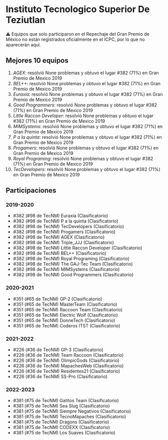 # Instituto Tecnologico Superior De Teziutlan

:warning: Equipos que solo participaron en el Repechaje del Gran Premio de México no están registrados oficialmente en el ICPC, por lo que no aparecerán aquí.

## Mejores 10 equipos

1. _AGEX_: resolvió None problemas y obtuvo el lugar #382 (71%) en Gran Premio de Mexico 2019
1. _BEL++_: resolvió None problemas y obtuvo el lugar #382 (71%) en Gran Premio de Mexico 2019
1. _Euraxia_: resolvió None problemas y obtuvo el lugar #382 (71%) en Gran Premio de Mexico 2019
1. _Good Programmers_: resolvió None problemas y obtuvo el lugar #382 (71%) en Gran Premio de Mexico 2019
1. _Little Raccon Developer_: resolvió None problemas y obtuvo el lugar #382 (71%) en Gran Premio de Mexico 2019
1. _MIMSystems_: resolvió None problemas y obtuvo el lugar #382 (71%) en Gran Premio de Mexico 2019
1. _P a la quinta_: resolvió None problemas y obtuvo el lugar #382 (71%) en Gran Premio de Mexico 2019
1. _Progamers_: resolvió None problemas y obtuvo el lugar #382 (71%) en Gran Premio de Mexico 2019
1. _Royal Programing_: resolvió None problemas y obtuvo el lugar #382 (71%) en Gran Premio de Mexico 2019
1. _TecDevelopers_: resolvió None problemas y obtuvo el lugar #382 (71%) en Gran Premio de Mexico 2019

## Participaciones

### 2019-2020

- #382 (#98 de TecNM) Euraxia (Clasificatorio)
- #382 (#98 de TecNM) P a la quinta (Clasificatorio)
- #382 (#98 de TecNM) TecDevelopers (Clasificatorio)
- #382 (#98 de TecNM) Progamers (Clasificatorio)
- #382 (#98 de TecNM) AGEX (Clasificatorio)
- #382 (#98 de TecNM) Triple_JJJ (Clasificatorio)
- #382 (#98 de TecNM) Little Raccon Developer (Clasificatorio)
- #382 (#98 de TecNM) BEL++ (Clasificatorio)
- #382 (#98 de TecNM) Royal Programing (Clasificatorio)
- #382 (#98 de TecNM) The GAJ-Tec Team (Clasificatorio)
- #382 (#98 de TecNM) MIMSystems (Clasificatorio)
- #382 (#98 de TecNM) Good Programmers (Clasificatorio)

### 2020-2021

- #351 (#65 de TecNM) GP-2 (Clasificatorio)
- #351 (#65 de TecNM) MasterTeam (Clasificatorio)
- #351 (#65 de TecNM) Raccoon Team  (Clasificatorio)
- #351 (#65 de TecNM) Electric Wolf (Clasificatorio)
- #351 (#65 de TecNM) DonneTech (Clasificatorio)
- #351 (#65 de TecNM) Coderos ITST (Clasificatorio)

### 2021-2022

- #226 (#36 de TecNM) GP-3 (Clasificatorio)
- #226 (#36 de TecNM) Team Raccoon (Clasificatorio)
- #226 (#36 de TecNM) OlimpicGods (Clasificatorio)
- #226 (#36 de TecNM) MapachesWeb (Clasificatorio)
- #226 (#36 de TecNM) Residentes21 (Clasificatorio)
- #226 (#36 de TecNM) SS-Pro (Clasificatorio)

### 2022-2023

- #381 (#75 de TecNM) Gatitos Team (Clasificatorio)
- #381 (#75 de TecNM) Sea Slug (Clasificatorio)
- #381 (#75 de TecNM) Siempre Negativos (Clasificatorio)
- #381 (#75 de TecNM) TecnoMapaches (Clasificatorio)
- #381 (#75 de TecNM) Dragons (Clasificatorio)
- #381 (#75 de TecNM) CODEXX (Clasificatorio)
- #381 (#75 de TecNM) Los Suaves (Clasificatorio)




